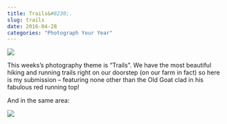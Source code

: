 ```yaml
---
title: Trails&#8230;.
slug: trails
date: 2016-04-28
categories: "Photograph Your Year"
---
```


<p><img src="http://res.cloudinary.com/dy6grlu8z/image/upload/v1558841915/coarreegow24mzpcslko.jpg"/></p>
<p>This weeks’s photography theme is “Trails”. We have the most beautiful hiking and running trails right on our doorstep (on our farm in fact) so here is my submission – featuring none other than the Old Goat clad in his fabulous red running top!</p>
<p>And in the same area:</p>
<p><img src="http://res.cloudinary.com/dy6grlu8z/image/upload/v1558841916/waxyg9apa7fbrpbeplwc.jpg"/></p>


